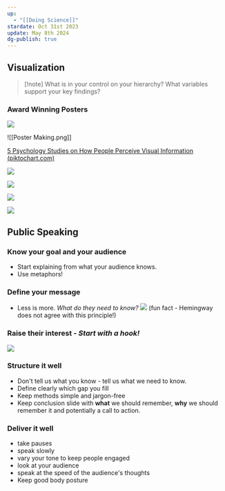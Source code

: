 ```yaml
---
up:
  - "[[Doing Science]]"
stardate: Oct 31st 2023
update: May 8th 2024
dg-publish: true
---
```

## Visualization

>[!note] What is in your control on your hierarchy?
>What variables support your key findings?
### Award Winning Posters

![](https://i.imgur.com/yg1QAg9.png)

<!--⚠️Imgur upload failed, check dev console-->
![[Poster Making.png]]



[5 Psychology Studies on How People Perceive Visual Information (piktochart.com)](https://piktochart.com/blog/5-psychology-studies-that-tell-us-how-people-perceive-visual-information/)

![](https://i.imgur.com/180Nwrx.png)


![](https://i.imgur.com/qzmfgwM.png)

![](https://i.imgur.com/Dtdp0hr.png)


![](https://i.imgur.com/2uWrhSP.png)



## Public Speaking
### Know your goal and your audience
- Start explaining from what your audience knows.
- Use metaphors!
### Define your message
- Less is more. *What do they need to know?*
![](https://i.imgur.com/Wg7FaOA.png)
(fun fact - Hemingway does not agree with this principle!)
### Raise their interest - *Start with a hook!*
![](https://i.imgur.com/vHQrGqB.png)
### Structure it well
- Don't tell us what you know - tell us what we need to know.
- Define clearly which gap you fill
- Keep methods simple and jargon-free
- Keep conclusion slide with **what** we should remember, **why** we should remember it and potentially a call to action.
### Deliver it well
- take pauses
- speak slowly
- vary your tone to keep people engaged
- look at your audience
- speak at the speed of the audience's thoughts
- Keep good body posture